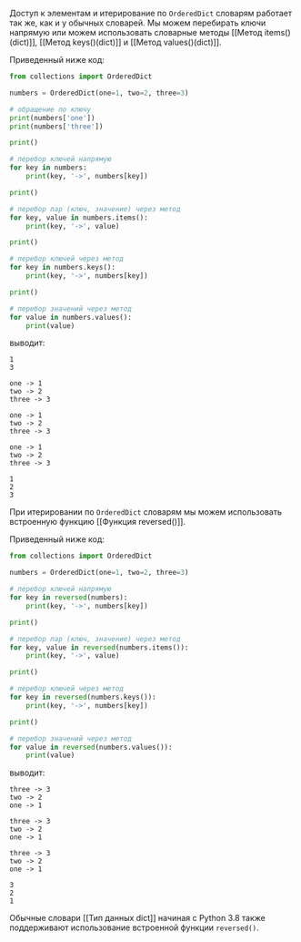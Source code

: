 

Доступ к элементам и итерирование по `OrderedDict` словарям работает так же, как и у обычных словарей. Мы можем перебирать ключи напрямую или можем использовать словарные методы [[Метод items()(dict)]], [[Метод keys()(dict)]] и [[Метод values()(dict)]].

Приведенный ниже код:

```python
from collections import OrderedDict

numbers = OrderedDict(one=1, two=2, three=3)

# обращение по ключу
print(numbers['one'])
print(numbers['three'])

print()

# перебор ключей напрямую
for key in numbers:
    print(key, '->', numbers[key])

print()

# перебор пар (ключ, значение) через метод
for key, value in numbers.items():
    print(key, '->', value)

print()

# перебор ключей через метод
for key in numbers.keys():
    print(key, '->', numbers[key])

print()

# перебор значений через метод
for value in numbers.values():
    print(value)
```

выводит:

```no-highlight
1
3

one -> 1
two -> 2
three -> 3

one -> 1
two -> 2
three -> 3

one -> 1
two -> 2
three -> 3

1
2
3
```

При итерировании по `OrderedDict` словарям мы можем использовать встроенную функцию [[Функция reversed()]].

Приведенный ниже код:

```python
from collections import OrderedDict

numbers = OrderedDict(one=1, two=2, three=3)

# перебор ключей напрямую
for key in reversed(numbers):
    print(key, '->', numbers[key])

print()

# перебор пар (ключ, значение) через метод
for key, value in reversed(numbers.items()):
    print(key, '->', value)

print()

# перебор ключей через метод
for key in reversed(numbers.keys()):
    print(key, '->', numbers[key])

print()

# перебор значений через метод
for value in reversed(numbers.values()):
    print(value)
```

выводит:

```no-highlight
three -> 3
two -> 2
one -> 1

three -> 3
two -> 2
one -> 1

three -> 3
two -> 2
one -> 1

3
2
1
```

 Обычные словари [[Тип данных dict]] начиная с Python 3.8 также поддерживают использование встроенной функции `reversed()`.